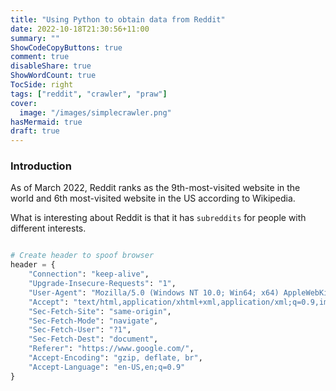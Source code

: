 ```yaml
---
title: "Using Python to obtain data from Reddit"
date: 2022-10-18T21:30:56+11:00
summary: ""
ShowCodeCopyButtons: true
comment: true
disableShare: true
ShowWordCount: true
TocSide: right
tags: ["reddit", "crawler", "praw"]
cover:
  image: "/images/simplecrawler.png"
hasMermaid: true
draft: true
---
```


### Introduction

As of March 2022, Reddit ranks as the 9th-most-visited website in the world and 6th most-visited website in the US according to Wikipedia.

What is interesting about Reddit is that it has ``subreddits`` for people with different interests. 



```python

# Create header to spoof browser
header = {
    "Connection": "keep-alive",
    "Upgrade-Insecure-Requests": "1",
    "User-Agent": "Mozilla/5.0 (Windows NT 10.0; Win64; x64) AppleWebKit/537.36 (KHTML, like Gecko) Chrome/83.0.4103.97 Safari/537.36",
    "Accept": "text/html,application/xhtml+xml,application/xml;q=0.9,image/webp,image/apng,*/*;q=0.8,application/signed-exchange;v=b3;q=0.9",
    "Sec-Fetch-Site": "same-origin",
    "Sec-Fetch-Mode": "navigate",
    "Sec-Fetch-User": "?1",
    "Sec-Fetch-Dest": "document",
    "Referer": "https://www.google.com/",
    "Accept-Encoding": "gzip, deflate, br",
    "Accept-Language": "en-US,en;q=0.9"
}
